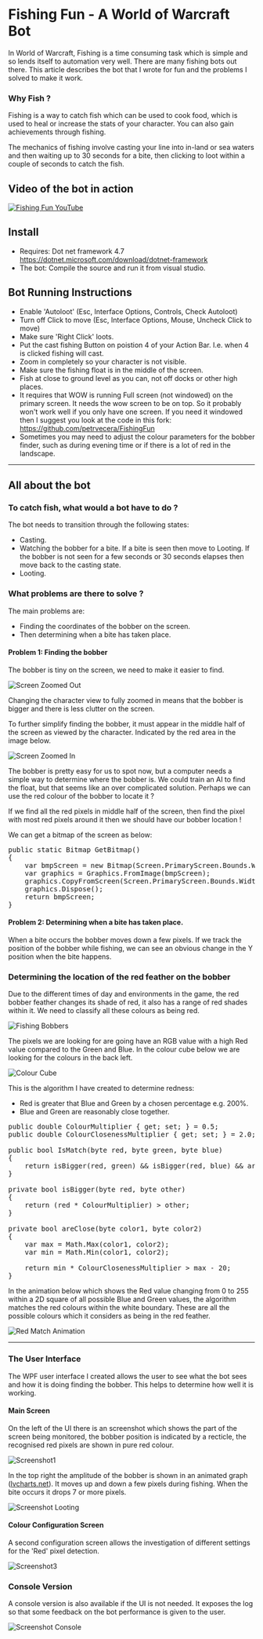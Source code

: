 
# Fishing Fun - A World of Warcraft Bot

In World of Warcraft, Fishing is a time consuming task which is simple and so lends itself to automation very well. There are many fishing bots out there. This article describes the bot that I wrote for fun and the problems I solved to make it work.

### Why Fish ?

Fishing is a way to catch fish which can be used to cook food, which is used to heal or increase the stats of your character. You can also gain achievements through fishing. 

The mechanics of fishing involve casting your line into in-land or sea waters and then waiting up to 30 seconds for a bite, then clicking to loot within a couple of seconds to catch the fish.

## Video of the bot in action

[![Fishing Fun YouTube](https://img.youtube.com/vi/T6reHXxA5f0/0.jpg)](https://www.youtube.com/watch?v=T6reHXxA5f0)

## Install

* Requires: Dot net framework 4.7
https://dotnet.microsoft.com/download/dotnet-framework
* The bot: Compile the source and run it from visual studio.

## Bot Running Instructions

* Enable 'Autoloot' (Esc, Interface Options, Controls, Check Autoloot)
* Turn off Click to move (Esc, Interface Options, Mouse, Uncheck Click to move)
* Make sure 'Right Click' loots.
* Put the cast fishing Button on poistion 4 of your Action Bar. I.e. when 4 is clicked fishing will cast.
* Zoom in completely so your character is not visible.
* Make sure the fishing float is in the middle of the screen.
* Fish at close to ground level as you can, not off docks or other high places.
* It requires that WOW is running Full screen (not windowed) on the primary screen. It needs the wow screen to be on top. So it probably won't work well if you only have one screen. If you need it windowed then I suggest you look at the code in this fork: https://github.com/petrvecera/FishingFun
* Sometimes you may need to adjust the colour parameters for the bobber finder, such as during evening time or if there is a lot of red in the landscape.

----

## All about the bot

### To catch fish, what would a bot have to do ?

The bot needs to transition through the following states:

* Casting.
* Watching the bobber for a bite. If a bite is seen then move to Looting. If the bobber is not seen for a few seconds or 30 seconds elapses then move back to the casting state.
* Looting.

### What problems are there to solve ?

The main problems are: 

* Finding the coordinates of the bobber on the screen.
* Then determining when a bite has taken place.

#### Problem 1: Finding the bobber

The bobber is tiny on the screen, we need to make it easier to find. 

![Screen Zoomed Out](/post/img/fishingfun_zoomedout.jpg)


Changing the character view to fully zoomed in means that the bobber is bigger and there is less clutter on the screen. 

To further simplify finding the bobber, it must appear in the middle half of the screen as viewed by the character. Indicated by the red area in the image below.

![Screen Zoomed In](/post/img/FishingFun_ZoomedIn.jpg)

The bobber is pretty easy for us to spot now, but a computer needs a simple way to determine where the bobber is. We could train an AI to find the float, but that seems like an over complicated solution. Perhaps we can use the red colour of the bobber to locate it ?

If we find all the red pixels in middle half of the screen, then find the pixel with most red pixels around it then we should have our bobber location !

We can get a bitmap of the screen as below:
<pre class="prettyprint">
public static Bitmap GetBitmap()
{
    var bmpScreen = new Bitmap(Screen.PrimaryScreen.Bounds.Width / 2, Screen.PrimaryScreen.Bounds.Height / 2);
    var graphics = Graphics.FromImage(bmpScreen);
    graphics.CopyFromScreen(Screen.PrimaryScreen.Bounds.Width / 4, Screen.PrimaryScreen.Bounds.Height / 4, 0, 0, bmpScreen.Size);
    graphics.Dispose();
    return bmpScreen;
}
</pre>

#### Problem 2: Determining when a bite has taken place.

When a bite occurs the bobber moves down a few pixels. If we track the position of the bobber while fishing, we can see an obvious change in the Y position when the bite happens.

### Determining the location of the red feather on the bobber

Due to the different times of day and environments in the game, the red bobber feather changes its shade of red, it also has a range of red shades within it. We need to classify all these colours as being red.

![Fishing Bobbers](/post/img/fishingfun_bobbers.png)

The pixels we are looking for are going have an RGB value with a high Red value compared to the Green and Blue. In the colour cube below we are looking for the colours in the back left.

![Colour Cube](/post/img/finshingfun_cube.png)

This is the algorithm I have created to determine redness:

* Red is greater that Blue and Green by a chosen percentage e.g. 200%.
* Blue and Green are reasonably close together.

<pre class="prettyprint" >
public double ColourMultiplier { get; set; } = 0.5;
public double ColourClosenessMultiplier { get; set; } = 2.0;

public bool IsMatch(byte red, byte green, byte blue)
{
    return isBigger(red, green) && isBigger(red, blue) && areClose(blue, green);
}

private bool isBigger(byte red, byte other)
{
    return (red * ColourMultiplier) > other;
}

private bool areClose(byte color1, byte color2)
{
    var max = Math.Max(color1, color2);
    var min = Math.Min(color1, color2);

    return min * ColourClosenessMultiplier > max - 20;
}
</pre>

In the animation below which shows the Red value changing from 0 to 255 within a 2D square of all possible Blue and Green values, the algorithm matches the red colours within the white boundary. These are all the possible colours which it considers as being in the red feather.

![Red Match Animation](/post/img/fishingfun_red.png)

----

### The User Interface

The WPF user interface I created allows the user to see what the bot sees and how it is doing finding the bobber. This 
helps to determine how well it is working.

#### Main Screen

On the left of the UI there is an screenshot which shows the part of the screen being monitored, the bobber position is indicated by a recticle, the recognised red pixels are shown in pure red colour.

![Screenshot1](/post/img/FishingFun_Screenshot1.jpg)



In the top right the amplitude of the bobber is shown in an animated graph ([lvcharts.net](https://lvcharts.net/)). It moves up and down a few pixels during fishing. When the bite occurs it drops 7 or more pixels.

![Screenshot Looting](https://raw.githubusercontent.com/julianperrott/FishingFun/master/post/img/Screenshot2.png "Fishing Fun - Looting")

#### Colour Configuration Screen

A second configuration screen allows the investigation of different settings for the 'Red' pixel detection.

![Screenshot3](/post/img/FishingFun_Screenshot3.jpg)


### Console Version

A console version is also available if the UI is not needed. It exposes the log so that some feedback on the bot performance is given to the user.

![Screenshot Console](/post/img/FishingFun_Console.png)







